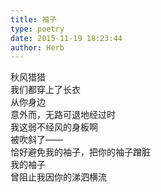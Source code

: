 ```yaml
---  
title: 袖子  
type: poetry  
date: 2015-11-19 18:23:44  
author: Herb    
---  
```

秋风猎猎  
我们都穿上了长衣    
从你身边  
意外而，无路可退地经过时  
我这弱不经风的身板啊  
被吹斜了——  
恰好避免我的袖子，把你的袖子蹭脏    
我的袖子  
曾阻止我因你的涕泗横流  
